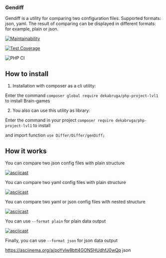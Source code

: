 ### Gendiff
Gendiff is a utility for comparing two configuration files.
Supported formats: json, yaml.
The result of comparing can be displayed in different formats: for example, plain or json.


[![Maintainability](https://api.codeclimate.com/v1/badges/98ea2f7eb7f6a4613086/maintainability)](https://codeclimate.com/github/rentery/php-project-lvl2/maintainability)

[![Test Coverage](https://api.codeclimate.com/v1/badges/98ea2f7eb7f6a4613086/test_coverage)](https://codeclimate.com/github/rentery/php-project-lvl2/test_coverage)

![PHP CI](https://github.com/rentery/php-project-lvl2/workflows/PHP%20CI/badge.svg)

## How to install
1. Installation with composer as a cli utility:

Enter the command `composer global require dekabruga/php-project-lvl1` to install Brain-games

2. You also can use this utility as library:

Enter the command in your project `composer require dekabruga/php-project-lvl1` to install 

and import function `use Differ/Differ/genDiff;`

## How it works

You can compare two json config files with plain structure

[![asciicast](https://asciinema.org/a/Gg31KUvyUZ3E8QEie5pJcm34o.svg)](https://asciinema.org/a/Gg31KUvyUZ3E8QEie5pJcm34o)

You can compare two yaml config files with plain structure

[![asciicast](https://asciinema.org/a/t1wAlCN93XEDsdnN1l2wg2giy.svg)](https://asciinema.org/a/t1wAlCN93XEDsdnN1l2wg2giy)

You can compare two yaml or json config files with nested structure

[![asciicast](https://asciinema.org/a/oyRa2QjXCJ0hH1sG1pXUWOm4T.svg)](https://asciinema.org/a/oyRa2QjXCJ0hH1sG1pXUWOm4T)


You can use `--format plain` for plain data output

[![asciicast](https://asciinema.org/a/ed8rlz4LWjWohBL01erkgil6E.svg)](https://asciinema.org/a/ed8rlz4LWjWohBL01erkgil6E)

Finally, you can use `--format json` for json data output

 https://asciinema.org/a/poYvlw8btt4GONSHUdhfJ0wQp json